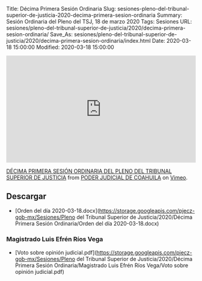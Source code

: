 Title: Décima Primera Sesión Ordinaria
Slug: sesiones-pleno-del-tribunal-superior-de-justicia-2020-decima-primera-sesion-ordinaria
Summary: Sesión Ordinaria del Pleno del TSJ, 18 de marzo 2020
Tags: Sesiones
URL: sesiones/pleno-del-tribunal-superior-de-justicia/2020/decima-primera-sesion-ordinaria/
Save_As: sesiones/pleno-del-tribunal-superior-de-justicia/2020/decima-primera-sesion-ordinaria/index.html
Date: 2020-03-18 15:00:00
Modified: 2020-03-18 15:00:00


<div style="padding:56.25% 0 0 0;position:relative;"><iframe src="https://player.vimeo.com/video/398576402" style="position:absolute;top:0;left:0;width:100%;height:100%;" frameborder="0" allow="autoplay; fullscreen" allowfullscreen></iframe></div><script src="https://player.vimeo.com/api/player.js"></script>
<p><a href="https://vimeo.com/398576402">D&Eacute;CIMA PRIMERA SESI&Oacute;N ORDINARIA DEL PLENO DEL TRIBUNAL SUPERIOR DE JUSTICIA</a> from <a href="https://vimeo.com/user103229504">PODER JUDICIAL DE COAHUILA</a> on <a href="https://vimeo.com">Vimeo</a>.</p>



## Descargar


* [Orden del día 2020-03-18.docx](https://storage.googleapis.com/pjecz-gob-mx/Sesiones/Pleno del Tribunal Superior de Justicia/2020/Décima Primera Sesión Ordinaria/Orden del día 2020-03-18.docx)


### Magistrado Luis Efrén Ríos Vega


* [Voto sobre opinión judicial.pdf](https://storage.googleapis.com/pjecz-gob-mx/Sesiones/Pleno del Tribunal Superior de Justicia/2020/Décima Primera Sesión Ordinaria/Magistrado Luis Efrén Ríos Vega/Voto sobre opinión judicial.pdf)


